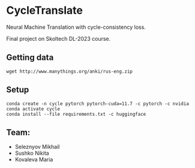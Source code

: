 # CycleTranslate

Neural Machine Translation with cycle-consistency loss.

Final project on Skoltech DL-2023 course.

## Getting data

```
wget http://www.manythings.org/anki/rus-eng.zip
```

## Setup

```
conda create -n cycle pytorch pytorch-cuda=11.7 -c pytorch -c nvidia
conda activate cycle
conda install --file requirements.txt -c huggingface
```

## Team:
- Seleznyov Mikhail
- Sushko Nikita
- Kovaleva Maria